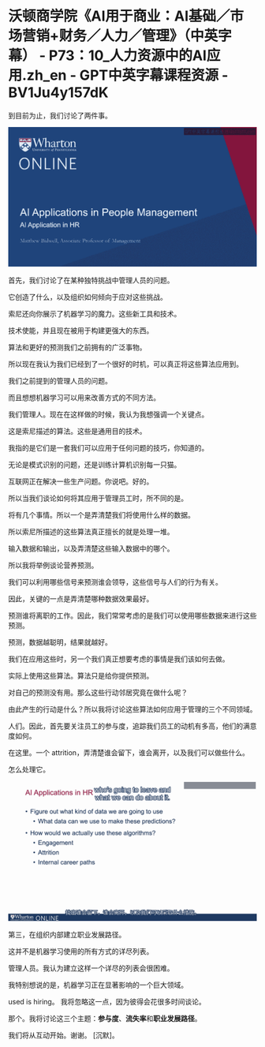 # 沃顿商学院《AI用于商业：AI基础／市场营销+财务／人力／管理》（中英字幕） - P73：10_人力资源中的AI应用.zh_en - GPT中英字幕课程资源 - BV1Ju4y157dK

到目前为止，我们讨论了两件事。

![](img/6614ee4190166d8ff917d235280a1c4f_1.png)

首先，我们讨论了在某种独特挑战中管理人员的问题。

它创造了什么，以及组织如何倾向于应对这些挑战。

索尼还向你展示了机器学习的魔力。这些新工具和技术。

技术使能，并且现在被用于构建更强大的东西。

算法和更好的预测我们之前拥有的广泛事物。

所以现在我认为我们已经到了一个很好的时机，可以真正将这些算法应用到。

我们之前提到的管理人员的问题。

而且想想机器学习可以用来改善方式的不同方法。

我们管理人。现在在这样做的时候，我认为我想强调一个关键点。

这是索尼描述的算法。这些是通用目的技术。

我指的是它们是一套我们可以应用于任何问题的技巧，你知道的。

无论是模式识别的问题，还是训练计算机识别每一只猫。

互联网正在解决一些生产问题。你说吧。好的。

所以当我们谈论如何将其应用于管理员工时，所不同的是。

将有几个事情。所以一个是弄清楚我们将使用什么样的数据。

所以索尼所描述的这些算法真正擅长的就是处理一堆。

输入数据和输出，以及弄清楚这些输入数据中的哪个。

所以我将举例谈论营养预测。

我们可以利用哪些信号来预测谁会领导，这些信号与人们的行为有关。

因此，关键的一点是弄清楚哪种数据效果最好。

预测谁将离职的工作。因此，我们常常考虑的是我们可以使用哪些数据来进行这些预测。

预测，数据越聪明，结果就越好。

我们在应用这些时，另一个我们真正想要考虑的事情是我们该如何去做。

实际上使用这些算法。算法只是给你提供预测。

对自己的预测没有用。那么这些行动邻居究竟在做什么呢？

由此产生的行动是什么？所以我将讨论这些算法如何应用于管理的三个不同领域。

人们。因此，首先要关注员工的参与度，追踪我们员工的动机有多高，他们的满意度如何。

在这里。一个 attrition，弄清楚谁会留下，谁会离开，以及我们可以做些什么。

怎么处理它。

![](img/6614ee4190166d8ff917d235280a1c4f_3.png)

第三，在组织内部建立职业发展路径。

这并不是机器学习使用的所有方式的详尽列表。

管理人员。我认为建立这样一个详尽的列表会很困难。

我特别想说的是，机器学习正在显著影响的一个巨大领域。

used is hiring。 我将忽略这一点，因为彼得会花很多时间谈论。

那个。我将讨论这三个主题：**参与度**、**流失率**和**职业发展路径**。

我们将从互动开始。谢谢。 [沉默]。
